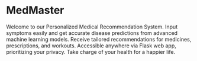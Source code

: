 # MedMaster
Welcome to our Personalized Medical Recommendation System. Input symptoms easily and get accurate disease predictions from advanced machine learning models. Receive tailored recommendations for medicines, prescriptions, and workouts. Accessible anywhere via Flask web app, prioritizing your privacy. Take charge of your health for a happier life.
